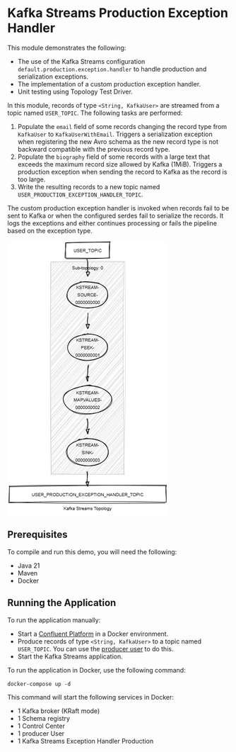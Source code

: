# Kafka Streams Production Exception Handler

This module demonstrates the following:

- The use of the Kafka Streams configuration `default.production.exception.handler` to handle production and serialization exceptions.
- The implementation of a custom production exception handler.
- Unit testing using Topology Test Driver.

In this module, records of type `<String, KafkaUser>` are streamed from a topic named `USER_TOPIC`.
The following tasks are performed:

1. Populate the `email` field of some records changing the record type from `KafkaUser` to `KafkaUserWithEmail`.
   Triggers a serialization exception when registering the new Avro schema as the new record type is not backward
   compatible with the previous record type.
2. Populate the `biography` field of some records with a large text that exceeds the maximum record size allowed by Kafka (1MiB).
   Triggers a production exception when sending the record to Kafka as the record is too large.
3. Write the resulting records to a new topic named `USER_PRODUCTION_EXCEPTION_HANDLER_TOPIC`.

The custom production exception handler is invoked when records fail to be sent to Kafka or when the configured serdes fail to serialize the records.
It logs the exceptions and either continues processing or fails the pipeline based on the exception type.

![topology.png](topology.png)

## Prerequisites

To compile and run this demo, you will need the following:

- Java 21
- Maven
- Docker

## Running the Application

To run the application manually:

- Start a [Confluent Platform](https://docs.confluent.io/platform/current/quickstart/ce-docker-quickstart.html#step-1-download-and-start-cp) in a Docker environment.
- Produce records of type `<String, KafkaUser>` to a topic named `USER_TOPIC`. You can use the [producer user](../specific-producers/kafka-streams-producer-user) to do this.
- Start the Kafka Streams application.

To run the application in Docker, use the following command:

```console
docker-compose up -d
```

This command will start the following services in Docker:

- 1 Kafka broker (KRaft mode)
- 1 Schema registry
- 1 Control Center
- 1 producer User
- 1 Kafka Streams Exception Handler Production
